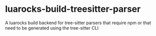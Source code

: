 # luarocks-build-treesitter-parser
A luarocks build backend for tree-sitter parsers that require npm or that need to be generated using the tree-sitter CLI
